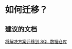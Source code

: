 <properties
    pageTitle="如何迁移？"
    description="如何迁移？"
    service="microsoft.sql"
    resource="servers"
    authors="kasparks"
    displayOrder="1"
    selfHelpType="resource"
    supportTopicIds=""
    resourceTags="datawarehouse"
    productPesIds=""
    cloudEnvironments="public"
/>


# 如何迁移？

## **建议的文档**
[将解决方案迁移到 SQL 数据仓库](http://aka.ms/sqldw-migrate)



<!--HONumber=Jun16_HO3-->


